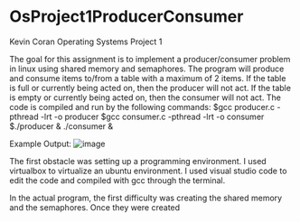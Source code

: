 # OsProject1ProducerConsumer

Kevin Coran Operating Systems Project 1

The goal for this assignment is to implement a producer/consumer problem in linux using shared memory and semaphores. 
The program will produce and consume items to/from a table with a maximum of 2 items. 
If the table is full or currently being acted on, then the producer will not act.
If the table is empty or currently being acted on, then the consumer will not act.
The code is compiled and run by the following commands:
$gcc producer.c -pthread -lrt -o producer
$gcc consumer.c -pthread -lrt -o consumer
$./producer & ./consumer &

Example Output:
![image](https://user-images.githubusercontent.com/73201894/139344993-ac342c65-4073-4070-94c4-299a956c0d86.png)



The first obstacle was setting up a programming environment. I used virtualbox to virtualize an ubuntu environment. 
I used visual studio code to edit the code and compiled with gcc through the terminal.

In the actual program, the first difficulty was creating the shared memory and the semaphores. 
Once they were created 
